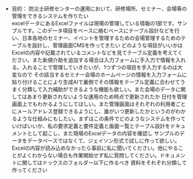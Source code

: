 - 目的： 防災士研修センターの運用において、研修場所、セミナー、会場等の管理をできるシステムを作りたい\
 excelデータにあるExcelファイルは現場の管理している情報の1部です。サンプルです。このデータ項目をベースに絡むベースにテーブル設計などを行い、日本各地のセミナー、イベントを管理するための会場管理するためのテーブルを設計し、管理画面CMSを作ってきたい どのような項目がいいかはExcelの内容や記載されているコメントなどを見てテーブル定義を考えてください。また新規介助を追加する場合は入力フォームに手入力で情報を入れる。入れることで管理していきたいが、1つずつの項目を手入力するのは大変なので その該当するセミナー会場のホームページの情報を入力フォームに貼り付けることにより生成AIで裏側でその情報をテーブル定義に合わせてうまく分類して入力補助ができるような機能も欲しい。また会場のデータに関してはあまり更新されないような運用のため時点で更新されたか 日付を管理画面上でもわかるようにしてほしい。また管理画面はそれぞれの利用者ごとにメールアドレス登録できるようにし、誰がいつ更新したかというのがわかるような仕組みにもしたい。まずはこの条件でどのようなシステムを作っていけばいいか、私の要求定義と要件定義と画面一覧とテーブル設計をドキュメントとして起こし、また現場のExcelデータの内容を確認し サンプルのデータをデータベースではなくて、ジェイソン形式で試しに作って欲しい。Excelの内容が読み込めなかったら事前に私に聞いてください。他にやることがよくわからない場合も作業開始せず私に質問してください。ドキュメントに関してはドックスのフォルダー以下に作るべき 資料をそれぞれ分類して作ってください